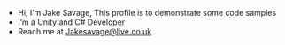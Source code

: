 - Hi, I’m Jake Savage, This profile is to demonstrate some code samples
- I’m a Unity and C# Developer
- Reach me at Jakesavage@live.co.uk
